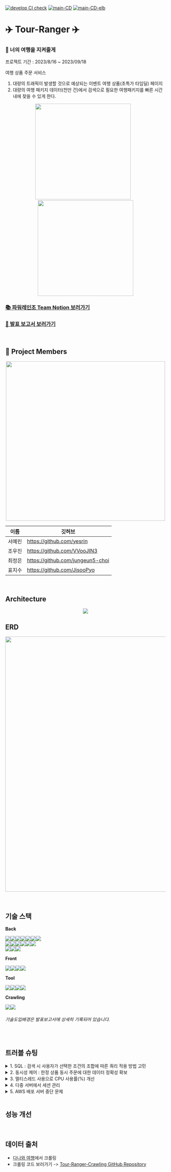 [![develop CI check](https://github.com/Tour-Ranger/Tour-Ranger-Back/actions/workflows/develop-ci.yml/badge.svg)](https://github.com/Tour-Ranger/Tour-Ranger-Back/actions/workflows/develop-ci.yml)
[![main-CD](https://github.com/Tour-Ranger/Tour-Ranger-Back/actions/workflows/main-cd.yml/badge.svg)](https://github.com/Tour-Ranger/Tour-Ranger-Back/actions/workflows/main-cd.yml)
[![main-CD-elb](https://github.com/Tour-Ranger/Tour-Ranger-Back/actions/workflows/main-cd-elb.yml/badge.svg)](https://github.com/Tour-Ranger/Tour-Ranger-Back/actions/workflows/main-cd-elb.yml)

# ✈️ Tour-Ranger ✈️

### 🔰 너의 여행을 지켜줄게

프로젝트 기간 : 2023/8/16 ~ 2023/09/18

여행 상품 주문 서비스

1. 대량의 트래픽이 발생할 것으로 예상되는 이벤트 여행 상품(초특가 타임딜) 페이지
2. 대량의 여행 패키지 데이터(천만 건)에서 검색으로 필요한 여행패키지를 빠른 시간 내에 찾을 수 있게 한다.

<p align="center">
  <img src="https://github.com/Tour-Ranger/Tour-Ranger-Back/assets/130378232/bc807b8a-b684-415a-bc02-caf9a47e6177" height=300px>&nbsp;&nbsp;&nbsp;&nbsp;
  <img src="https://github.com/Tour-Ranger/Tour-Ranger-Back/assets/130378232/97c8669b-b5ce-4bd7-af51-4c683a2ffde5" height=300px>
</p>

### [📚 파워레인조 Team Notion 보러가기](https://power-ranzor.notion.site/0c0bd4b042de406e96b3e42b0dde3460?pvs=4)

### [📄 발표 보고서 보러가기](https://power-ranzor.notion.site/MVP-d338ce51977c42b7b0daa2340cae2167?pvs=4)

<br>

## 🤝 Project Members

<p align="center">
  <img src="https://github.com/Tour-Ranger/Tour-Ranger-Back/assets/130378232/7a61f6bf-f7a6-4700-901a-89578bfa352e" width=500px>
</p>

|이름|깃허브|
|---|---|
|서예린|https://github.com/yesrin|
|조우진|https://github.com/VVooJIN3|
|최정은|https://github.com/jungeun5-choi|
|표지수|https://github.com/JisooPyo|

<br>

## Architecture

<p align="center">
  <img src="https://github.com/Tour-Ranger/Tour-Ranger-Back/assets/130378232/f26aa660-d395-4cd5-b2f2-85ff8ee5e8d6">
</p>

## ERD

<p align="center">
  <img src="https://github.com/Tour-Ranger/Tour-Ranger-Back/assets/130378232/b17109be-d960-4d6a-8835-309f328f9798" width=800px>
</p>

<br>

## 기술 스택

**Back**

<img src="https://img.shields.io/badge/Java-007396?style=for-the-badge&logo=OpenJDK&logoColor=white"><img src="https://img.shields.io/badge/Spring-6DB33F?style=for-the-badge&logo=spring&logoColor=white"><img src="https://img.shields.io/badge/Spring Boot-6DB33F?style=for-the-badge&logo=springboot&logoColor=white"><img src="https://img.shields.io/badge/Gradle-02303A?style=for-the-badge&logo=gradle&logoColor=white"><img src="https://img.shields.io/badge/MySQL-4479A1?style=for-the-badge&logo=mysql&logoColor=white"><img src="https://img.shields.io/badge/Spring Security-6DB33F?style=for-the-badge&logo=springsecurity&logoColor=white"><img src="https://img.shields.io/badge/Redis-DC382D?style=for-the-badge&logo=redis&logoColor=white">
<br>
<img src="https://img.shields.io/badge/nGrinder-DA742F?style=for-the-badge&logo=&logoColor=white"><img src="https://img.shields.io/badge/GitHub Actions-2088FF?style=for-the-badge&logo=githubactions&logoColor=white"><img src="https://img.shields.io/badge/Amazon AWS-232F3E?style=for-the-badge&logo=amazonaws&logoColor=white"><img src="https://img.shields.io/badge/Amazon S3-569A31?style=for-the-badge&logo=amazons3&logoColor=white"><img src="https://img.shields.io/badge/Amazon EC2-FF9900?style=for-the-badge&logo=amazonec2&logoColor=white"><img src="https://img.shields.io/badge/Amazon CodeDeploy-569A31?style=for-the-badge&logo=&logoColor=white">
<br>
<img src="https://img.shields.io/badge/Amazon RDS-527FFF?style=for-the-badge&logo=amazonrds&logoColor=white"><img src="https://img.shields.io/badge/Amazon CloudWatch-FF4F8B?style=for-the-badge&logo=amazoncloudwatch&logoColor=white"><img src="https://img.shields.io/badge/Amazon ELB-005571?style=for-the-badge&logo=&logoColor=white">
<br>

**Front**

<img src="https://img.shields.io/badge/HTML5-E34F26?style=for-the-badge&logo=html5&logoColor=white"><img src="https://img.shields.io/badge/CSS-1572B6?style=for-the-badge&logo=css3&logoColor=white"><img src="https://img.shields.io/badge/JavaScript-F7DF1E?style=for-the-badge&logo=javascript&logoColor=black"><img src="https://img.shields.io/badge/Bootstrap-7952B3?style=for-the-badge&logo=bootstrap&logoColor=black">
<br>

**Tool**

<img src="https://img.shields.io/badge/IntelliJ IDEA-000000?style=for-the-badge&logo=IntelliJ IDEA&logoColor=white"><img src="https://img.shields.io/badge/Github-181717?style=for-the-badge&logo=github&logoColor=white"><img src="https://img.shields.io/badge/git-F05032?style=for-the-badge&logo=git&logoColor=white"><img src="https://img.shields.io/badge/Slack-4A154B?style=for-the-badge&logo=Slack&logoColor=white">
<br>

**Crawling**

<img src="https://img.shields.io/badge/Python-3776AB?style=for-the-badge&logo=python&logoColor=white"><img src="https://img.shields.io/badge/Selenium-43B02A?style=for-the-badge&logo=selenium&logoColor=white">
<br>

###### 기술도입배경은 발표보고서에 상세히 기록되어 있습니다.

<br>

## 트러블 슈팅

<details>
<summary>1. SQL : 검색 시 사용자가 선택한 조건의 조합에 따른 쿼리 적용 방법 고민</summary>

<br>

> **문제: 여러 조건 중 일부 조건만 선택했을 시 어떻게 처리할 것인가?**

검색 시 **국가, 여행사, 출발 - 도착 날짜, 가격** 조건을 추가 

```
ex) 조건의 조합
조건 1개 : (국가), (여행사), (날짜), (가격) ⇒ 4
조건 2개 : (국가,여행사), (국가, 날짜), (국가, 가격), (여행사, 날짜), (여행사, 가격), (날짜, 가격) ⇒ 6
조건 3개 : (국가, 여행사, 날짜), (국가, 여행사, 가격), (국가, 날짜, 가격), (여행사, 날짜, 가격) ⇒ 4
조건 4개 : (국가, 여행사, 날짜, 가격) ⇒ 1

4 + 6 + 4 + 1 = 15
...
```

⇒ 다양한 **경우의 수(15가지)** 에 각각 해당하는 **조건문**과 **쿼리**를 모두 만들어 사용하는 것은 **매우 비효율적**이다.

<br>

> **해결: SQL 쿼리 내에서 아래와 같은 코드 기법 사용**

```sql
SELECT *
  FROM item i
WHERE MATCH(i.name) AGAINST(:search IN BOOLEAN MODE)
    AND (COALESCE(:countries) IS NULL OR country IN (:countries))
    AND (COALESCE(:travelAgencies) IS NULL OR travel_agency_id IN (:travelAgencies))
    AND (:startDate IS NULL OR (DATE(departure_time) = :startDate AND DATE(arrival_time) = :endDate))
    AND (:priceValue IS NULL OR ((:priceAbove = true AND :priceValue <= discount_price) OR (:priceAbove = false AND :priceValue >= discount_price)))
ORDER BY i.id DESC
```

`조건값 IS NULL OR 컬럼 IN(조건값)` 기법 이용

사용자가 조건을 선택하지 않았을 경우 - 프론트엔드로부터 NULL값을 전달 받아 **조건을 TRUE로 만들어** 해당 조건이 실행되지 않음

사용자가 조건을 선택한 경우 - 프론트엔드로부터 조건 값을 전달 받아 **작성한 조건 쿼리를 수행**

**⇒ 하나의 쿼리로 모든 경우의 수를 처리**

<br>

---

</details>

<details>
  <summary>2. 동시성 제어 : 한정 상품 동시 주문에 대한 데이터 정확성 확보</summary>

<br>

> **문제: 여러 고객이 여행상품을 동시 구매 시, 팔린 아이템 개수 ≠ 구매된 아이템 개수 데이터 불일치 문제 발생**

테스트 조건 : 1,000명이 동시 구매 요청, 수량 : 100개

|남은 Item 수량 체크|구매 개수 체크|
|---|---|
|![image](https://github.com/Tour-Ranger/Tour-Ranger-Back/assets/130378232/733238ac-e583-4837-ba3c-6e8e7f48b508)|![image](https://github.com/Tour-Ranger/Tour-Ranger-Back/assets/130378232/0b73b4db-54f0-471d-9437-f026cfdbba3d)|
|expected: <0> but was: <6><br>Expected: 0<br>Actual: 6|expected: <100> but was <936><br>Expected: 100<br>Actual: 936|

1000명이 상품 주문을 요청했을 때 아이템 현재 수량과 구매 개수의 예상 값이 다름. ⇒ **데이터 불일치**

<br>

> **해결: 비관적 락 사용**

* 데이터 일관성을 보장하는 데 효과적이고 코드가 간결해 관리하기 쉬운 비관적 락 사용
* 테스트 1: `1,000명`이 동시 구매 요청, Item 수량: 100개, Thread: 32 => 통과
![image](https://github.com/Tour-Ranger/Tour-Ranger-Back/assets/130378232/2ebe1345-f420-464f-b0ea-f77148295cb4)

* 테스트 2: `5,000명`이 동시 구매 요청, Item 수량: 100개, Thread: 32 => 통과
![image](https://github.com/Tour-Ranger/Tour-Ranger-Back/assets/130378232/7c25993b-1fed-4992-be83-ca9cbfdd130e)

**개선 결과: 동시 주문 요청에 대해 데이터 정확성 확보**

<br>

---

</details>

<details>
<summary>3. 멀티스레드 사용으로 CPU 사용률(%) 개선</summary>

<br>

> **문제: 부하테스트를 진행하는 중이었음에도 CPU 사용률이 저조했다.**

![image](https://github.com/Tour-Ranger/Tour-Ranger-Back/assets/130378232/c3ed3f4b-8268-4e53-b2ad-b92b5e411f3f)

**비관적 락**을 사용하면 대기 시간이 길어진다. 그럼에도 테스트에서는 예상수치보다 한참 낮은 두 자릿 수의 TPS를 달성하였다.

원인을 찾기 위해 CloudWatch를 통한 모니터링을 진행하였고, 우선 (부하테스트로 인해서) CPU가 과열된 것은 아닌지부터 모니터링 해보았다. 하지만 CPU 사용률은 전혀 높지 않았고, 오히려 부하테스트를 진행하지 않을 때와 사용률이 거의 유사했다.

![image](https://github.com/Tour-Ranger/Tour-Ranger-Back/assets/130378232/878cc246-b461-4aba-a446-a2752f04bc72)

CloudWatch를 통해 CPU 사용률을 모니터링한 화면이다. VUser를 1000만큼 설정하여 테스트하였음에도 **약 11.7%** 라는 저조한 사용률을 보이고 있다.

관점을 바꿔서 **스프링 애플리케이션이** **CPU를 제대로 사용하지 못하고 있다고 판단**하게 되었고, 이 부분에서 개선이 필요하다고 생각했다.

<br>

> **해결: 멀티스레드 사용 설정 및 멀티스레드 운용을 위한 EC2 인스턴스 스케일 업**

1. 필요한 서비스에 멀티스레드 사용 설정 `@Async`

```java
@Async("taskExecutor")
public void purchaseItem(Long itemId, PurchaseRequestDto requestDto) {
		/* 상품 구매 로직 */
}
```

2. 멀티스레드 운용을 위한 EC2 인스턴스 스케일 업
  a. 기존에 사용하던 인스턴스 타입인 **t2.medium**은, 2 vCPU로, CPU 코어가 2개 밖에 없었다.
     CPU 코어 수가 적어서 멀티스레드를 사용하더라도 큰 효과가 없을 것이라 판단했고, CPU 코어가 4개이면서 가장 저렴한 **t3a.xlarge**를 선택하였다.
  b. 코어 : 스레드 = 1:1 비율로 맞추어, **기본 스레드는 4만큼** 설정해주었다.
        
```java
@Configuration
public class AsyncConfig {
    @Bean(name = "taskExecutor")
    public Executor taskExecutor() {
        ThreadPoolTaskExecutor executor = new ThreadPoolTaskExecutor();
        **executor.setCorePoolSize(4); // 기본 스레드 수**
        /* ... 그 외 설정 ... */
        return executor;
    }
}
```
        
3. 결과
    
![image](https://github.com/Tour-Ranger/Tour-Ranger-Back/assets/130378232/2c569805-a969-4e1c-8d62-bed2a2b84872)

멀티스레드 사용 전에 진행했던 테스트와 동일한 설정 (테스트 시간 제외*)으로 부하테스트를 실행하였다.
    
이번에는 **약 31.8%** 로, 이전보다 높은 사용률을 보였다.
    
오히려 EC2 인스턴스를 스케일 업을 통해 처리성능이 더 좋아졌음에도, 스케일 업 전보다 더 높은 CPU 사용률을 보이고 있다.
    
###### 테스트 시간이 부족하여 기존 30분 → 15분으로 단축하여 테스트를 진행했습니다.

<br>

---

</details>


<details>
<summary>4. 다중 서버에서 세션 관리</summary>

<br>

> 문제: 서비스의 특성 상 어뷰징의 위험이 있어 멀티 로그인 방지를 위하여 ***세션으로 인증, 인가 방식을 구현*** 하였는데, 웹 서비스에 걸리는 부하를 분산해주기 위해 서버를 늘리게 되었고, 이 과정에서 ***세션의 불일치 문제가 발생***하였다.

* 세션 불일치 해결 방안
  - **`Sticky Session`** : 세션이 유지되는 동안 동일한 서버에만 요청을 날리는 방식
  - **`**Session Clustering`** : 모든 세션 저장소에 세션 객체를 복제하여 세션 불일치 문제를 해결하는 방식
    ⇒ 트래픽이 더 증가할 가능성이 있기 때문에 짧은 시간 동안 트래픽을 견뎌내야 하는 우리의 서비스와는 맞지 않는다.
  - **`세션 스토리지 분리 방식`** : 세션 스토리지를 하나로 분리해 놓으면 트래픽을 증가 시키지 않고, 세션의 불일치 문제도 해결할 수 있다.

* 세션 스토리지에 알맞는 DB
  - **`In-Memory DB`** : 세션은 존재하는지 여러 번 확인해야 하기 때문에 DB I/O를 많이 발생 시키고, timeout이 존재하는 데이터이기 때문에 In-Memory DB를 선택한다.
  - **`Redis`** : Redis와 Memcached 중 failover 기능을 더 구현하기 쉽고, READ 연산이 더 빠른 Redis를 사용한다.

<br>

> 해결: 세션 스토리지 분리 방식을 선택하고, 세션은 Redis로 관리해준다.

* 자세한 코드 내용(레디스로 세션 관리 전과 후에 대해 기록)
  - [Pull Request: [feature] 회원가입, 로그인 - 멀티 로그인 방지, 레디스 - 세션 관리](https://github.com/Tour-Ranger/Tour-Ranger-Back/pull/69)

* application.properties 설정 및 의존성 코드 추가

```java
spring.session.redis.namespace=spring:session    // application.properties
implementation 'org.springframework.session:spring-session-data-redis'    // build.gradle 의존성 추가
```

* 인가처리된 세션이 레디스에 잘 저장되어 있음을 볼 수 있다.

![image](https://github.com/Tour-Ranger/Tour-Ranger-Back/assets/130378232/ebbde0db-2ba4-49b2-ac29-e8d02906bba6)

<br>

---

</details>

<details>
<summary>5. AWS 배포 서버 중단 문제</summary>

<br>

> **문제: 배포 서버가 중단되는 문제**

* AWS EC2 서버에 프로젝트를 실행시키고 일정 시간이 지나면 서버가 중단되는 문제

**발생 원인**

* AWS 프리티어 t2.micro 램은 1GB 정도 밖에 되지 않아, 프로젝트를 하나만 실행시켜도 메모리가 부족해 서버가 중단되었다.

<br>

> **해결: 리눅스 SWAP 메모리 설정을 통해 메모리 확보**

* 스왑 공간을 너무 과도하게 늘리면 성능저하가 심해질 수 있으므로, 물리 메모리 1GB의 2배인 2GB 크기의 스왑메모리 확보

```bash
sudo dd if=/dev/zero of=/swapfile bs=128M count=16
```

<br>

---

</details>

<br>

## 성능 개선



<br>

## 데이터 출처

* [다나와 여행](https://tour.danawa.com/?logger_kw=dnw_gnb_tour)에서 크롤링
* 크롤링 코드 보러가기 -> [Tour-Ranger-Crawling GitHub Repository](https://github.com/Tour-Ranger/Tour-Ranger-Crawling)

